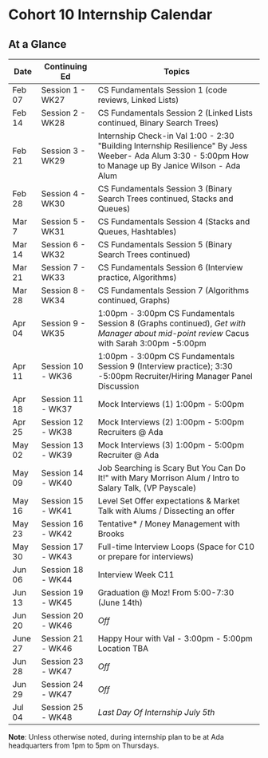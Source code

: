 # Cohort 10 Internship Calendar

## At a Glance

Date    | Continuing Ed    | Topics
--------|------------------|-----------------------------
Feb 07  | Session 1 - WK27 | CS Fundamentals Session 1 (code reviews, Linked Lists)
Feb 14  | Session 2 - WK28 | CS Fundamentals Session 2 (Linked Lists continued, Binary Search Trees)
Feb 21  | Session 3 - WK29 | Internship Check-in Val 1:00 - 2:30 "Building Internship Resilience" By Jess Weeber- Ada Alum 3:30 - 5:00pm How to Manage up By Janice Wilson - Ada Alum 
Feb 28  | Session 4 - WK30 | CS Fundamentals Session 3 (Binary Search Trees continued, Stacks and Queues)
Mar 7   | Session 5 - WK31 | CS Fundamentals Session 4 (Stacks and Queues, Hashtables)
Mar 14  | Session 6 - WK32 | CS Fundamentals Session 5 (Binary Search Trees continued)
Mar 21  | Session 7 - WK33 | CS Fundamentals Session 6 (Interview practice, Algorithms)
Mar 28  | Session 8 - WK34 | CS Fundamentals Session 7 (Algorithms continued, Graphs)
Apr 04  | Session 9 - WK35 | 1:00pm - 3:00pm CS Fundamentals Session 8 (Graphs continued), *Get with Manager about mid-point review* Cacus with Sarah 3:00pm -5:00pm 
Apr 11  | Session 10 - WK36 | 1:00pm - 3:00pm CS Fundamentals Session 9 (Interview practice); 3:30 -5:00pm Recruiter/Hiring Manager Panel Discussion 
Apr 18  | Session 11 - WK37 | Mock Interviews (1) 1:00pm - 5:00pm 
Apr 25  | Session 12 - WK38 | Mock Interviews (2) 1:00pm - 5:00pm Recruiters @ Ada
May 02  | Session 13 - WK39 | Mock Interviews (3) 1:00pm - 5:00pm Recruiter @ Ada  
May 09  | Session 14 - WK40 | Job Searching is Scary But You Can Do It!" with Mary Morrison Alum / Intro to Salary Talk, (VP Payscale) 
May 16  | Session 15 - WK41 | Level Set Offer expectations &  Market Talk with Alums / Dissecting an offer
May 23  | Session 16 - WK42 | Tentative* / Money Management with Brooks    
May 30  | Session 17 - WK43 | Full-time Interview Loops (Space for C10 or prepare for interviews) 
Jun 06  | Session 18 - WK44 | Interview Week C11 
Jun 13  | Session 19 - WK45 | Graduation @ Moz! From 5:00-7:30 (June 14th)
Jun 20  | Session 20 - WK46 | *Off*
June 27 | Session 21 - WK46 | Happy Hour with Val - 3:00pm - 5:00pm Location TBA
Jun 28  | Session 23 - WK47 | *Off*
Jun 29  | Session 24 - WK47 | *Off*
Jul 04  | Session 25 - WK48 | *Last Day Of Internship July 5th*

**Note**: Unless otherwise noted, during internship plan to be at Ada headquarters from 1pm to 5pm on Thursdays.
